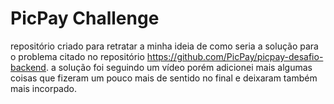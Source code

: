 # PicPay Challenge

repositório criado para retratar a minha ideia de como seria a solução para o problema citado no repositório https://github.com/PicPay/picpay-desafio-backend.
a solução foi seguindo um vídeo porém adicionei mais algumas coisas que fizeram um pouco mais de sentido no final e deixaram também mais incorpado.
